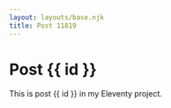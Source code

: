 ```yaml
---
layout: layouts/base.njk
title: Post 11819
---
```


# Post {{ id }}

This is post {{ id }} in my Eleventy project.
